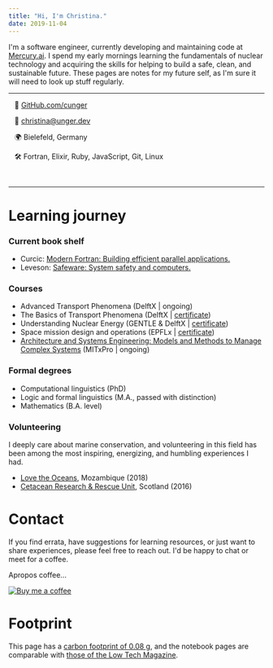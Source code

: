 ```yaml
---
title: "Hi, I'm Christina."
date: 2019-11-04
---
```



I'm a software engineer, currently developing and maintaining code at [Mercury.ai](https://www.mercury.ai).
I spend my early mornings learning the fundamentals of nuclear technology and acquiring the skills for helping to build a safe, clean, and sustainable future. These pages are notes for my future self, as I'm sure it will need to look up stuff regularly.

---

<div class="row">
  <div class="col-md-8" markdown="1">

  &nbsp;&nbsp; 💾 [GitHub.com/cunger](https://github.com/cunger/)

  &nbsp;&nbsp; 📝 christina@unger.dev

  &nbsp;&nbsp; 🌍 Bielefeld, Germany

  &nbsp;&nbsp; ️🛠 Fortran, Elixir, Ruby, JavaScript, Git, Linux

  <!-- &nbsp;&nbsp; 🤹‍♀️  -->
  </div>
</div>
&nbsp;

---

# Learning journey

### Current book shelf

* Curcic: [Modern Fortran: Building efficient parallel applications.](https://www.manning.com/books/modern-fortran)
* Leveson: [Safeware: System safety and computers.](http://sunnyday.mit.edu/book.html)
<!-- * Baier, Katoen: [Principles of Model Checking.](https://mitpress.mit.edu/books/principles-model-checking) -->

### Courses

* Advanced Transport Phenomena
  (DelftX | ongoing)
* The Basics of Transport Phenomena
  (DelftX | [certificate](https://courses.edx.org/certificates/037f03eb60a34a0cbf87bb7e409f313f))
* Understanding Nuclear Energy
  (GENTLE & DelftX | [certificate](https://courses.edx.org/certificates/8dec05e14fd846cdadffe75adeb91c07))
* Space mission design and operations
  (EPFLx | [certificate](https://courses.edx.org/certificates/ba8373e783f54519bebdf080200197b7))
* [Architecture and Systems Engineering: Models and Methods to Manage Complex Systems](https://learn-xpro.mit.edu/systems-engineering)
  (MITxPro | ongoing)

### Formal degrees

* Computational linguistics (PhD)
* Logic and formal linguistics (M.A., passed with distinction)
* Mathematics (B.A. level)

### Volunteering

I deeply care about marine conservation, and volunteering in this field has been among the most inspiring, energizing, and humbling experiences I had.

* [Love the Oceans](https://lovetheoceans.org), Mozambique (2018)
* [Cetacean Research & Rescue Unit](http://www.crru.org.uk/), Scotland (2016)

# Contact

If you find errata, have suggestions for learning resources, or just want to share experiences, please feel free to reach out. I'd be happy to chat or meet for a coffee.

Apropos coffee...

[![Buy me a coffee](https://bmc-cdn.nyc3.digitaloceanspaces.com/BMC-button-images/custom_images/white_img.png)](https://www.buymeacoffee.com/xoUAIBhZE)

# Footprint

This page has a [carbon footprint of 0.08 g](https://www.websitecarbon.com/website/cunger-github-io-about/), and the notebook pages are comparable with [those of the Low Tech Magazine](https://solar.lowtechmagazine.com/2018/09/how-to-build-a-lowtech-website.html).
